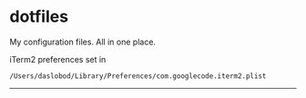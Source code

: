 # dotfiles

My configuration files.  All in one place.

iTerm2 preferences set in
```
/Users/daslobod/Library/Preferences/com.googlecode.iterm2.plist
```

-----------------------

